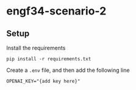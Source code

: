 # engf34-scenario-2

## Setup

Install the requirements

```
pip install -r requirements.txt
```

Create a `.env` file, and then add the following line

```
OPENAI_KEY="{add key here}"
```